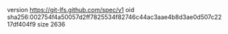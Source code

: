 version https://git-lfs.github.com/spec/v1
oid sha256:002754f4a50057d2ff7825534f82746c44ac3aae4b8d3ae0d507c2217df404f9
size 2636
